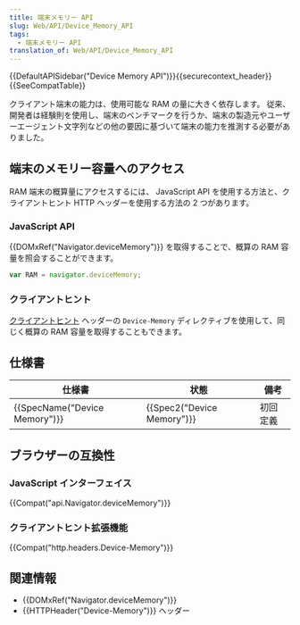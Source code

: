 ```yaml
---
title: 端末メモリー API
slug: Web/API/Device_Memory_API
tags:
  - 端末メモリー API
translation_of: Web/API/Device_Memory_API
---
```

{{DefaultAPISidebar("Device Memory API")}}{{securecontext_header}}{{SeeCompatTable}}

クライアント端末の能力は、使用可能な RAM の量に大きく依存します。 従来、開発者は経験則を使用し、端末のベンチマークを行うか、端末の製造元やユーザーエージェント文字列などの他の要因に基づいて端末の能力を推測する必要がありました。

## 端末のメモリー容量へのアクセス

RAM 端末の概算量にアクセスするには、 JavaScript API を使用する方法と、クライアントヒント HTTP ヘッダーを使用する方法の 2 つがあります。

### JavaScript API

{{DOMxRef("Navigator.deviceMemory")}} を取得することで、概算の RAM 容量を照会することができます。

```js
var RAM = navigator.deviceMemory;
```

### クライアントヒント

[クライアントヒント](/ja/docs/Web/HTTP/Client_hints) ヘッダーの `Device-Memory` ディレクティブを使用して、同じく概算の RAM 容量を取得することもできます。

## 仕様書

| 仕様書                            | 状態                               | 備考             |
| ---------------------------------------- | ------------------------------------ | ------------------- |
| {{SpecName("Device Memory")}} | {{Spec2("Device Memory")}} | 初回定義 |

## ブラウザーの互換性

### JavaScript インターフェイス

{{Compat("api.Navigator.deviceMemory")}}

### クライアントヒント拡張機能

{{Compat("http.headers.Device-Memory")}}

## 関連情報

- {{DOMxRef("Navigator.deviceMemory")}}
- {{HTTPHeader("Device-Memory")}} ヘッダー
